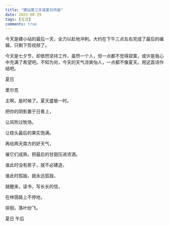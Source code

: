 ```yaml
---
title: "建站第三天或夏日终曲"
date: 2025-08-29
tags: [生活]
comments: true
---
```


<div class="lang-zh">

今天是建小站的最后一天，全力以赴地冲刺。大约在下午三点左右完成了最后的编辑，只剩下剪视频了。

今天是七夕节，却依然坚持工作，虽然一个人，但一点都不觉得寂寞，或许是我心中充满了希望吧。不知为何，今天的天气凉爽怡人，一点都不像夏天。用这首诗作结吧。



夏日

里尔克

主啊，是时候了。夏天盛极一时。

把你的阴影置于日晷上，

让风吹过牧场。

让枝头最后的果实饱满。

再给两天南方的好天气，

催它们成熟，把最后的甘甜压进浓酒。

谁此时没有房子，就不必建造，

谁此时孤独，就永远孤独，

就醒来，读书，写长长的信，

在林荫路上不停地，

徘徊，落叶纷飞。


夏日 午后

</div>

<div class="lang-en">



</div>
